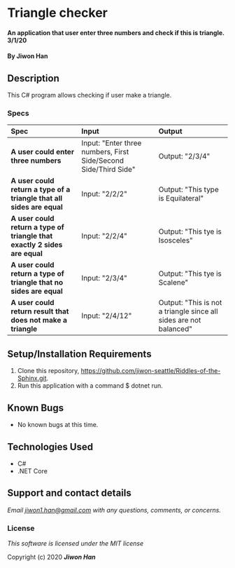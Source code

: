 # Triangle checker

#### An application that user enter three numbers and check if this is triangle. 3/1/20

#### By **Jiwon Han**

## Description

This C# program allows checking if user make a triangle. 

### Specs
| Spec | Input | Output |
| :-------------     | :------------- | :------------- |
| **A user could enter three numbers** | Input: "Enter three numbers, First Side/Second Side/Third Side" | Output: "2/3/4" |
| **A user could return a type of a triangle that all sides are equal** | Input: "2/2/2"  | Output: "This type is Equilateral" |
| **A user could return a type of triangle that exactly 2 sides are equal** | Input: "2/2/4"  | Output: "This tye is Isosceles" |
| **A user could return a type of triangle that no sides are equal** | Input: "2/3/4"  | Output: "This tye is Scalene" |
| **A user could return result that does not make a triangle** | Input: "2/4/12"  | Output: "This is not a triangle since all sides are not balanced" |

## Setup/Installation Requirements
1. Clone this repository, https://github.com/jiwon-seattle/Riddles-of-the-Sphinx.git.
3. Run this application with a command $ dotnet run. 

## Known Bugs
* No known bugs at this time.

## Technologies Used
* C#
* .NET Core

## Support and contact details

_Email jiwon1.han@gmail.com with any questions, comments, or concerns._

### License

*This software is licensed under the MIT license*

Copyright (c) 2020 **_Jiwon Han_**
